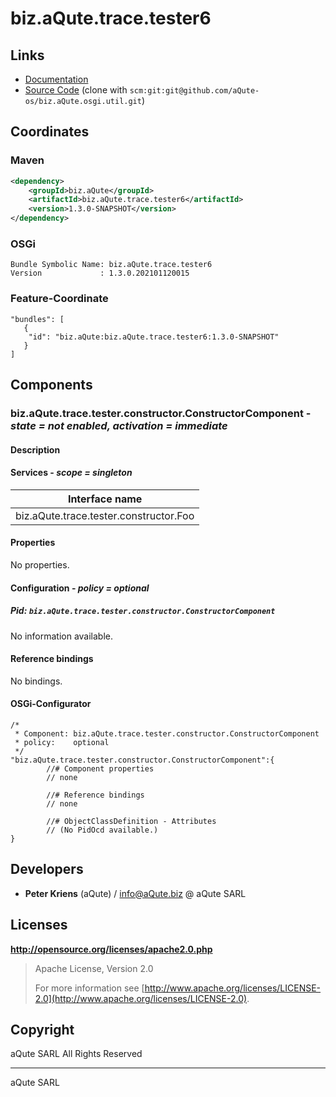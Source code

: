 # biz.aQute.trace.tester6

## Links

* [Documentation](https://aQute.biz)
* [Source Code](https://github.com/aQute-os/biz.aQute.osgi.util) (clone with `scm:git:git@github.com/aQute-os/biz.aQute.osgi.util.git`)

## Coordinates

### Maven

```xml
<dependency>
    <groupId>biz.aQute</groupId>
    <artifactId>biz.aQute.trace.tester6</artifactId>
    <version>1.3.0-SNAPSHOT</version>
</dependency>
```

### OSGi

```
Bundle Symbolic Name: biz.aQute.trace.tester6
Version             : 1.3.0.202101120015
```

### Feature-Coordinate

```
"bundles": [
   {
    "id": "biz.aQute:biz.aQute.trace.tester6:1.3.0-SNAPSHOT"
   }
]
```

## Components

### biz.aQute.trace.tester.constructor.ConstructorComponent - *state = not enabled, activation = immediate*

#### Description

#### Services - *scope = singleton*

|Interface name |
|--- |
|biz.aQute.trace.tester.constructor.Foo |

#### Properties

No properties.

#### Configuration - *policy = optional*

##### Pid: `biz.aQute.trace.tester.constructor.ConstructorComponent`

No information available.

#### Reference bindings

No bindings.

#### OSGi-Configurator


```
/*
 * Component: biz.aQute.trace.tester.constructor.ConstructorComponent
 * policy:    optional
 */
"biz.aQute.trace.tester.constructor.ConstructorComponent":{
        //# Component properties
        // none

        //# Reference bindings
        // none

        //# ObjectClassDefinition - Attributes
        // (No PidOcd available.)
}
```

## Developers

* **Peter Kriens** (aQute) / [info@aQute.biz](mailto:info@aQute.biz) @ aQute SARL

## Licenses

**http://opensource.org/licenses/apache2.0.php**
  > Apache License, Version 2.0
  >
  > For more information see [http://www.apache.org/licenses/LICENSE-2.0](http://www.apache.org/licenses/LICENSE-2.0).

## Copyright

aQute SARL All Rights Reserved

---
aQute SARL